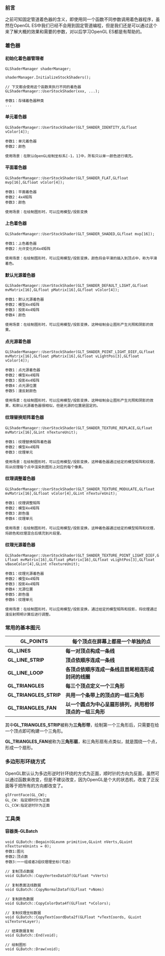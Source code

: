 ### 前言

之前可知固定管道着色器的含义，即使用同一个函数不同参数调用着色器程序，虽然在OpenGL ES中我们已经不会用到固定管道编程，但是我们还是可以通过这个来了解大概的效果和需要的参数，对以后学习OpenGL ES都是有帮助的。



### 着色器

#### 初始化着色器管理者

```
GLShaderManager shaderManager; 

shaderManager.InitializeStockShaders(); 

// 下文都会使用这个函数来执行不同的着色器
GLShaderManager::UserStockShader(xxx, ...);

参数1：存储着色器种类
...
```



#### 单元着色器

```
GLShaderManager::UserStockShader(GLT_SHADER_IDENTITY,GLfloat vColor[4]);

参数1：单元着色器
参数2：颜色

使用场景：在默认OpenGL绘制坐标系[-1，1]中，所有只以单一颜色进行填充。
```



#### 平面着色器

```
GLShaderManager::UserStockShader(GLT_SHADER_FLAT,GLfloat mvp[16],GLfloat vColor[4]);

参数1：平面着色器
参数2：4x4矩阵
参数3：颜色

使用场景：在绘制图形时，可以应用模型/投影变换
```



#### 上色着色器

```
GLShaderManager::UserStockShader(GLT_SHADER_SHADED,GLfloat mvp[16]);

参数1：上色着色器
参数2：允许变化的4x4矩阵

使用场景：在绘制图形时，可以应用模型/投影变换，颜色将会平滑的插入到顶点中，称为平滑着色。
```



#### 默认光源着色器

```
GLShaderManager::UserStockShader(GLT_SHADER_DEFAULT_LIGHT,GLfloat mvMatrix[16],GLfloat pMatrix[16],GLfloat vColor[4]);

参数1：默认光源着色器
参数2：模型4x4矩阵
参数3：投影4x4矩阵
参数4：颜色

使用场景：在绘制图形时，可以应用模型/投影变换，这种绘制会让图形产生光照和阴影的效果。
```



#### 点光源着色器

```
GLShaderManager::UserStockShader(GLT_SHADER_POINT_LIGHT_DIEF,GLfloat mvMatrix[16],GLfloat pMatrix[16],GLfloat vLightPos[3],GLfloat vColor[4]);

参数1：点光源着色器
参数2：模型4x4矩阵
参数3：投影4x4矩阵
参数4：点光源位置
参数5：漫反射颜色

使用场景：在绘制图形时，可以应用模型/投影变换，这种绘制会让图形产生光照和阴影的效果，和默认光源着色器很相似，但是光源的位置是固定的。
```



#### 纹理替换矩阵着色器

```
GLShaderManager::UserStockShader(GLT_SHADER_TEXTURE_REPLACE,GLfloat mvMatrix[16],GLint nTextureUnit);

参数1：纹理替换矩阵着色器
参数2：模型4x4矩阵
参数3：纹理单元

使用场景：在绘制图形时，可以应用模型/投影变换，这种着色器通过给定的模型矩阵和纹理，将从纹理每个点中渲染到图形上对应的每个像素。
```



#### 纹理调整着色器

```
GLShaderManager::UserStockShader(GLT_SHADER_TEXTURE_MODULATE,GLfloat mvMatrix[16],GLfloat vColor[4],GLint nTextureUnit);

参数1：纹理调整矩阵
参数2：模型4x4矩阵
参数3：颜色值
参数4：纹理单元

使用场景：在绘制图形时，可以应用模型/投影变换，这种着色器通过给定的模型矩阵和纹理，将颜色和纹理混合后填充到片段里。
```





#### 纹理光源着色器

```
GLShaderManager::UserStockShader(GLT_SHADER_TEXTURE_POINT_LIGHT_DIEF,G Lfloat mvMatrix[16],GLfloat pMatrix[16],GLfloat vLightPos[3],GLfloat vBaseColor[4],GLint nTextureUnit);

参数1：纹理光源着色器
参数2：模型4x4矩阵
参数3：投影4x4矩阵
参数4：光源位置
参数5：颜色值
参数6：纹理单元

使用场景：在绘制图形时，可以应用模型/投影变换，通过给定的模型矩阵和投影，将纹理通过漫反射照明计算后进行调整。
```



### 常用的基本图元

| GL_POINTS              | 每个顶点在屏幕上都是一个单独的点                         |
| ---------------------- | -------------------------------------------------------- |
| **GL_LINES**           | **每一对顶点构成一条线**                                 |
| **GL_LINE_STRIP**      | **顶点依顺序连成一条线**                                 |
| **GL_LINE_LOOP**       | **各顶点依顺序连成一条线且首尾相连形成封闭的线圈**       |
| **GL_TRIANGLES**       | **每三个顶点定义一个三角形**                             |
| **GL_TRIANGLES_STRIP** | **共用一个条带上的顶点的一组三角形**                     |
| **GL_TRIANGLES_FAN**   | **以一个圆点为中心呈扇形排列，共用相邻顶点的一组三角形** |

其中**GL_TRIANGLES_STRIP**被称为**三角形带**，绘制第一个三角形后，只需要在给一个顶点即可构建一个三角形。

**GL_TRIANGLES_FAN**被称为**三角形扇**，和三角形扇有点类似，就是围绕一个点，形成一个扇形。

### 多边形形环绕方式

OpenGL默认认为多边形逆时针环绕的方式为正面，顺时针的方向为反面，虽然可以通过函数来改变，但是不建议改变，因为OpenGL是个大的状态机，改变了正反面等于把所有的方向都改变了。

```
glFrontFace(GL_CW);
GL_CW: 指定顺时针为正面
CL_CCW:指定逆时针为正面
```



### 工具类

#### 容器类-GLBatch

```
void GLBatch::Begain(GLeunm primitive,GLuint nVerts,GLuint nTexttureUnints = 0);
参数1:图元
参数2:顶点数 
参数3:⼀一组或者2组纹理理坐标(可选)

// 复制顶点数据
void GLBatch::CopyVertexData3f(GLFloat *vVerts)

// 复制表面法线数据
void GLBatch::CopyNormalDataf(GLFloat *vNoms)

// 复制颜色数据
void GLBatch::CopyColorData4f(GLFloat *vColors);

// 复制纹理坐标数据
void GLBatch::CopyTextCoordData2f(GLFloat *vTextCoords, GLuint uiTextureLayer);

// 结束数据复制
void GLBatch::End(void);

// 绘制图形
void GLBatch::Draw(void);
```

